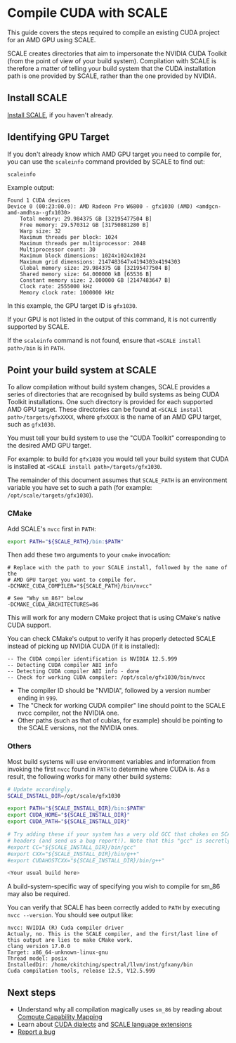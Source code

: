 # Compile CUDA with SCALE

This guide covers the steps required to compile an existing CUDA project for an
AMD GPU using SCALE.

SCALE creates directories that aim to impersonate the NVIDIA CUDA Toolkit (from
the point of view of your build system). Compilation with SCALE is therefore
a matter of telling your build system that the CUDA installation path
is one provided by SCALE, rather than the one provided by NVIDIA.

## Install SCALE

[Install SCALE](./how-to-install.md), if you haven't already.

## Identifying GPU Target

If you don't already know which AMD GPU target you need to compile for, you can
use the `scaleinfo` command provided by SCALE to find out:

```bash
scaleinfo
```

Example output:

```
Found 1 CUDA devices
Device 0 (00:23:00.0): AMD Radeon Pro W6800 - gfx1030 (AMD) <amdgcn-amd-amdhsa--gfx1030>
    Total memory: 29.984375 GB [32195477504 B]
    Free memory: 29.570312 GB [31750881280 B]
    Warp size: 32
    Maximum threads per block: 1024
    Maximum threads per multiprocessor: 2048
    Multiprocessor count: 30
    Maximum block dimensions: 1024x1024x1024
    Maximum grid dimensions: 2147483647x4194303x4194303
    Global memory size: 29.984375 GB [32195477504 B]
    Shared memory size: 64.000000 kB [65536 B]
    Constant memory size: 2.000000 GB [2147483647 B]
    Clock rate: 2555000 kHz
    Memory clock rate: 1000000 kHz
```

In this example, the GPU target ID is `gfx1030`.

If your GPU is not listed in the output of this command, it is not currently
supported by SCALE.

If the `scaleinfo` command is not found, ensure
that `<SCALE install path>/bin` is in `PATH`.

## Point your build system at SCALE

To allow compilation without build system changes, SCALE provides a series of
directories that are recognised by build systems as being CUDA Toolkit
installations. One such directory is provided for each supported AMD GPU
target. These directories can be found at `<SCALE install
path>/targets/gfxXXXX`, where `gfxXXXX` is the name of an AMD GPU target,
such as `gfx1030`.

You must tell your build system to use the "CUDA Toolkit" corresponding to the
desired AMD GPU target.

For example: to build for `gfx1030` you would tell your build system that
CUDA is installed at `<SCALE install path>/targets/gfx1030`.

The remainder of this document assumes that `SCALE_PATH` is an environment
variable you have set to such a path (for example:
`/opt/scale/targets/gfx1030`).

### CMake

Add SCALE's `nvcc` first in `PATH`:

```bash
export PATH="${SCALE_PATH}/bin:$PATH"
```

Then add these two arguments to your `cmake` invocation:

```
# Replace with the path to your SCALE install, followed by the name of the
# AMD GPU target you want to compile for.
-DCMAKE_CUDA_COMPILER="${SCALE_PATH}/bin/nvcc"

# See "Why sm_86?" below
-DCMAKE_CUDA_ARCHITECTURES=86
```

This will work for any modern CMake project that is using CMake's native
CUDA support.

You can check CMake's output to verify it has properly detected SCALE instead of
picking up NVIDIA CUDA (if it is installed):

```
-- The CUDA compiler identification is NVIDIA 12.5.999
-- Detecting CUDA compiler ABI info
-- Detecting CUDA compiler ABI info - done
-- Check for working CUDA compiler: /opt/scale/gfx1030/bin/nvcc
```

- The compiler ID should be "NVIDIA", followed by a version number ending in
  `999`.
- The "Check for working CUDA compiler" line should point to the SCALE nvcc
  compiler, not the NVIDIA one.
- Other paths (such as that of cublas, for example) should be pointing to
  the SCALE versions, not the NVIDIA ones.

### Others

Most build systems will use environment variables and information from invoking
the first `nvcc` found in `PATH` to determine where CUDA is. As a result, 
the following works for many other build systems:

```bash
# Update accordingly.
SCALE_INSTALL_DIR=/opt/scale/gfx1030

export PATH="${SCALE_INSTALL_DIR}/bin:$PATH"
export CUDA_HOME="${SCALE_INSTALL_DIR}"
export CUDA_PATH="${SCALE_INSTALL_DIR}"

# Try adding these if your system has a very old GCC that chokes on SCALE
# headers (and send us a bug report!). Note that this "gcc" is secretly clang!
#export CC="${SCALE_INSTALL_DIR}/bin/gcc"
#export CXX="${SCALE_INSTALL_DIR}/bin/g++"
#export CUDAHOSTCXX="${SCALE_INSTALL_DIR}/bin/g++"

<Your usual build here>
```

A build-system-specific way of specifying you wish to compile for sm_86 may
also be required.

You can verify that SCALE has been correctly added to `PATH` by executing
`nvcc --version`. You should see output like:

```
nvcc: NVIDIA (R) Cuda compiler driver
Actualy, no. This is the SCALE compiler, and the first/last line of this output are lies to make CMake work.
clang version 17.0.0
Target: x86_64-unknown-linux-gnu
Thread model: posix
InstalledDir: /home/ckitching/spectral/llvm/inst/gfxany/bin
Cuda compilation tools, release 12.5, V12.5.999
```

## Next steps

- Understand why all compilation magically uses `sm_86` by reading about
  [Compute Capability Mapping](compute-capabilities.md)
- Learn about [CUDA dialects](dialects.md) and [SCALE language extensions](language-extensions.md)
- [Report a bug](../contact/report-a-bug.md)
